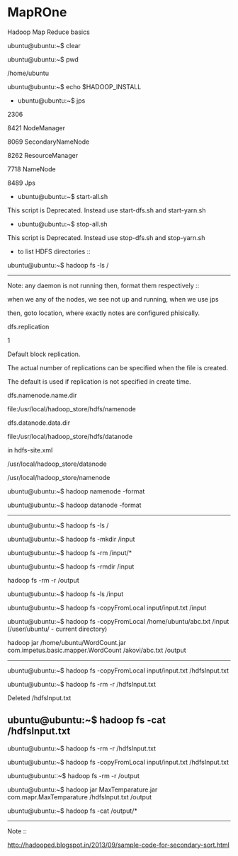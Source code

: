 # MapROne
Hadoop Map Reduce basics


ubuntu@ubuntu:~$ clear

ubuntu@ubuntu:~$ pwd

/home/ubuntu

ubuntu@ubuntu:~$ echo $HADOOP_INSTALL


- ubuntu@ubuntu:~$ jps

2306 

8421 NodeManager

8069 SecondaryNameNode

8262 ResourceManager

7718 NameNode

8489 Jps

- ubuntu@ubuntu:~$ start-all.sh

This script is Deprecated. Instead use start-dfs.sh and start-yarn.sh

- ubuntu@ubuntu:~$ stop-all.sh

This script is Deprecated. Instead use stop-dfs.sh and stop-yarn.sh

- to list HDFS directories ::

ubuntu@ubuntu:~$ hadoop fs -ls /


-----------------------------------------------------------------
Note: any daemon is not running then, format them respectively ::

when we any of the nodes, we see not up and running, when we use jps

then, goto location, where exactly notes are configured phisically.


<configuration>

<property>

  <name>dfs.replication</name>
  
  <value>1</value>
  
  <description>Default block replication.
  
  The actual number of replications can be specified when the file is created.
  
  The default is used if replication is not specified in create time.
  
  </description>
  
 </property>
 
 <property>
 
   <name>dfs.namenode.name.dir</name>
   
   <value>file:/usr/local/hadoop_store/hdfs/namenode</value>
   
 </property>
 
 <property>
 
   <name>dfs.datanode.data.dir</name>
   
   <value>file:/usr/local/hadoop_store/hdfs/datanode</value>
   
 </property>
 
</configuration>

in hdfs-site.xml


/usr/local/hadoop_store/datanode

/usr/local/hadoop_store/namenode

ubuntu@ubuntu:~$ hadoop namenode -format

ubuntu@ubuntu:~$ hadoop datanode -format


-------------------------------------------


ubuntu@ubuntu:~$ hadoop fs -ls /

ubuntu@ubuntu:~$ hadoop fs -mkdir /input

ubuntu@ubuntu:~$ hadoop fs -rm /input/*

ubuntu@ubuntu:~$ hadoop fs -rmdir /input

hadoop fs -rm -r /output




ubuntu@ubuntu:~$ hadoop fs -ls /input

ubuntu@ubuntu:~$ hadoop fs -copyFromLocal input/input.txt /input

ubuntu@ubuntu:~$ hadoop fs -copyFromLocal /home/ubuntu/abc.txt /input   (/user/ubuntu/ - current directory)



hadoop jar /home/ubuntu/WordCount.jar com.impetus.basic.mapper.WordCount /akovi/abc.txt /output


----------------------------------------------------------------------------
ubuntu@ubuntu:~$ hadoop fs -copyFromLocal input/input.txt   /hdfsInput.txt


ubuntu@ubuntu:~$ hadoop fs -rm -r /hdfsInput.txt

Deleted /hdfsInput.txt


ubuntu@ubuntu:~$ hadoop fs -cat   /hdfsInput.txt
--------------------------------------------------------------------

  ubuntu@ubuntu:~$ hadoop fs -rm -r /hdfsInput.txt
  
  ubuntu@ubuntu:~$ hadoop fs -copyFromLocal input/input.txt   /hdfsInput.txt
  
  ubuntu@ubuntu::~$ hadoop fs -rm -r /output
  
  ubuntu@ubuntu:~$ hadoop jar MaxTemparature.jar com.mapr.MaxTemparature /hdfsInput.txt /output
  
  ubuntu@ubuntu:~$ hadoop fs -cat   /output/*

----------------------------------------

Note :: 

http://hadooped.blogspot.in/2013/09/sample-code-for-secondary-sort.html



